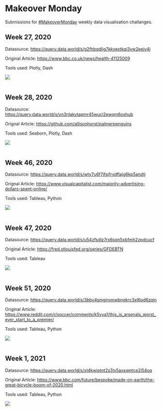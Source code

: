 # Makeover Monday 

Submissions for [#MakeoverMonday](https://www.makeovermonday.co.uk/) weekly data visualisation challanges.

## Week 27, 2020

Datasource: https://query.data.world/s/g2fhbqdlig7kkyextkqj3vw2eejy4j

Original Article: https://www.bbc.co.uk/news/health-41125009

Tools used: Plotly, Dash

<img src="/W27/W27_a.png"/> <br/><br/>

## Week 28, 2020

Datasource: https://query.data.world/s/yn3nlakytapmr45wuci2ewqm6oshub

Orignal Article: https://github.com/allisonhorst/palmerpenguins

Tools used: Seaborn, Plotly, Dash

<img src="/W28/W28.png"/> <br/><br/>

## Week 46, 2020

Datasource: https://query.data.world/s/wty7u6f7ifsjfrvdflajg6kp5andtj

Orignal Article: https://www.visualcapitalist.com/majority-advertising-dollars-spent-online/

Tools used: Tableau, Python

<img src="/W46/W46.png"/> <br/><br/>

## Week 47, 2020

Datasource: https://query.data.world/s/u54zfsdjz7rx6sqn5xbfmh2zpdcucf

Original Article: https://fred.stlouisfed.org/series/GFDEBTN

Tools used: Tableau

<img src="/W47/W47.png"/> <br/><br/>

## Week 51, 2020

Datasource: https://query.data.world/s/3bby4smgiromwbnqkrc3xl6pd6zqjn

Original Article: https://www.reddit.com/r/soccer/comments/k5vya1/this_is_arsenals_worst_ever_start_to_a_premier/

Tools used: Tableau, Python

<img src="/W51/W51.png"/> <br/><br/>

## Week 1, 2021

Datasource: https://query.data.world/s/xt4kwiptnt2s3lx5axxqmtce2l54oq

Original Article: https://www.bbc.com/future/bespoke/made-on-earth/the-great-bicycle-boom-of-2020.html

Tools used: Tableau, Python

<img src="/W01/W01.png"/> <br/><br/>

